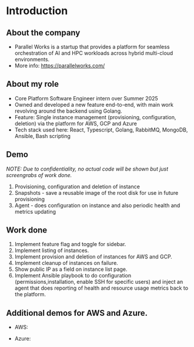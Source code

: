 # Introduction

## About the company
- Parallel Works is a startup that provides a platform for seamless orchestration of AI and HPC workloads across hybrid multi-cloud environments.
- More info: https://parallelworks.com/

## About my role
- Core Platform Software Engineer intern over Summer 2025
- Owned and developed a new feature end-to-end, with main work revolving around the backend using Golang.
- Feature: Single instance management (provisioning, configuration, deletion) via the platform for AWS, GCP and Azure
- Tech stack used here: React, Typescript, Golang, RabbitMQ, MongoDB, Ansible, Bash scripting

## Demo
*NOTE: Due to confidentiality, no actual code will be shown but just screengrabs of work done.*
1. Provisioning, configuration and deletion of instance
2. Snapshots - save a reusable image of the root disk for use in future provisioning
3. Agent - does configuration on instance and also periodic health and metrics updating

## Work done
1. Implement feature flag and toggle for sidebar.
2. Implement listing of instances.
3. Implement provision and deletion of instances for AWS and GCP.
4. Implement cleanup of instances on failure.
5. Show public IP as a field on instance list page.
6. Implement Ansible playbook to do configuration (permissions,installation, enable SSH for specific users) and inject an agent that does reporting of health and resource usage metrics back to the platform.

## Additional demos for AWS and Azure.
- AWS: 

- Azure: